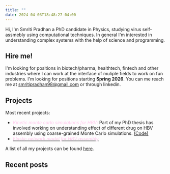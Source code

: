 ```yaml
---
title: ""
date: 2024-04-03T18:48:27-04:00
---
```

Hi, I'm Smriti Pradhan a PhD candidate in Physics, studying virus self-assmebly using computational techniques. In general I'm interested in understanding complex systems with the help of science and programming. 
## Hire me!
I'm looking for positions in biotech/pharma, healthtech, fintech and other industries where I can work at the interface of muliple fields to work on fun problems. I'm looking for positions starting **Spring 2026**. You can me reach me at smritipradhan98@gmail.com or through linkedin. 

## Projects
Most recent projects:
- <span style="color: #ffc7ec;">*Kinetic monte carlo simulations for HBV*:</span> Part of my PhD thesis has involved working on understanding effect of different drug on HBV assembly using coarse-grained Monte Carlo simulations. [(Code)](https://github.com/pradhansmriti/hbv_dimerdrug)
- [<span style="color: #ffc7ec;">*Elastic network model for HBV assembly*</span>](https://github.com/pradhansmriti/HBV_enm)
 
A list of all my projects can be found  [here](/research).

## Recent posts

